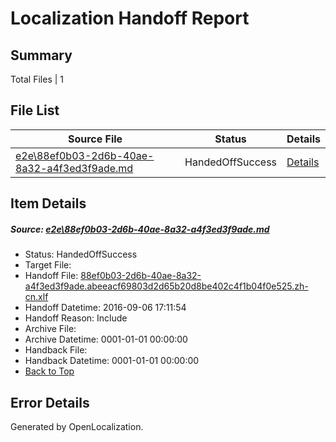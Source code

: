# <a name='report-top'></a> Localization Handoff Report

## Summary
 Total Files | 1

## File List
 Source File | Status | Details 
 ----------- | ------ | ------- 
 [e2e\88ef0b03-2d6b-40ae-8a32-a4f3ed3f9ade.md](https://github.com/OpenLocalizationTestOrg/ol-test0/blob/cb02a7185039c549560b604ed0a6d308b8351478/e2e/88ef0b03-2d6b-40ae-8a32-a4f3ed3f9ade.md) | HandedOffSuccess | [Details](#b4ba9850f97729b7116672661ecbd78deb1511ec1)

## Item Details
##### <a name='b4ba9850f97729b7116672661ecbd78deb1511ec1'></a> Source: [e2e\88ef0b03-2d6b-40ae-8a32-a4f3ed3f9ade.md](https://github.com/OpenLocalizationTestOrg/ol-test0/blob/cb02a7185039c549560b604ed0a6d308b8351478/e2e/88ef0b03-2d6b-40ae-8a32-a4f3ed3f9ade.md)
* Status: HandedOffSuccess
* Target File: 
* Handoff File: [88ef0b03-2d6b-40ae-8a32-a4f3ed3f9ade.abeeacf69803d2d65b20d8be402c4f1b04f0e525.zh-cn.xlf](https://github.com/OpenLocalizationTestOrg/ol-test0-handoff/blob/6e938dfe46b8f7c450aaf2cb2aa92cbc98220490/ol-handoff/OpenLocalizationTestOrg/ol-test0-zhcn/ci/ht/88ef0b03-2d6b-40ae-8a32-a4f3ed3f9ade.abeeacf69803d2d65b20d8be402c4f1b04f0e525.zh-cn.xlf)
* Handoff Datetime: 2016-09-06 17:11:54
* Handoff Reason: Include
* Archive File: 
* Archive Datetime: 0001-01-01 00:00:00
* Handback File: 
* Handback Datetime: 0001-01-01 00:00:00
* [Back to Top](#report-top)


## Error Details

Generated by OpenLocalization.
